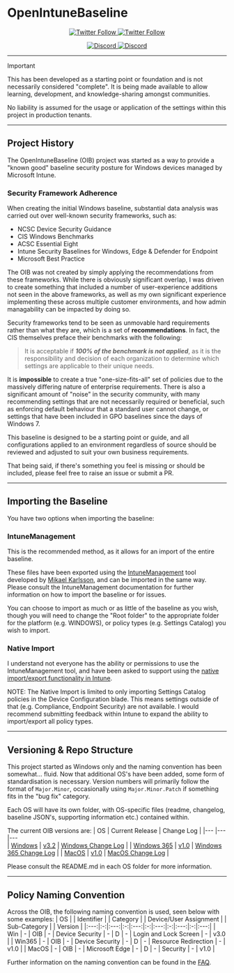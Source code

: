 # OpenIntuneBaseline

<p align="center">
  <a href="https://twitter.com/SkipToEndpoint">
    <img alt="Twitter Follow" src="https://img.shields.io/twitter/follow/SkipToEndpoint?label=Follow%20%40SkipToEndpoint&logo=Twitter&style=flat-square" target="_blank" />
  </a>
  <a href="https://skiptotheendpoint.co.uk">
    <img alt="Twitter Follow" src="https://img.shields.io/badge/Read%20my%20blog-grey?style=flat-square&logo=ghost" target="_blank" />
  </a>
</p>
<p align="center">
  <a href="https://discord.gg/msems">
    <img alt="Discord" src="https://img.shields.io/discord/1008077287813550090?label=Join%20the%20MS%20EMS%20Community&logo=discord&style=flat-square" target="_blank" />
  </a>
  <a href="https://discord.gg/winadmins">
    <img alt="Discord" src="https://img.shields.io/discord/618712310185197588?label=Join%20WinAdmins&logo=discord&style=flat-square" target="_blank" />
  </a>
</p>

---

> [!IMPORTANT]
> This has been developed as a starting point or foundation and is not necessarily considered "complete". It is being made available to allow learning, development, and knowledge-sharing amongst communities.
>
> No liability is assumed for the usage or application of the settings within this project in production tenants.

---

## Project History
The OpenIntuneBaseline (OIB) project was started as a way to provide a "known good" baseline security posture for Windows devices managed by Microsoft Intune.

### Security Framework Adherence
When creating the initial Windows baseline, substantial data analysis was carried out over well-known security frameworks, such as:

* NCSC Device Security Guidance
* CIS Windows Benchmarks
* ACSC Essential Eight
* Intune Security Baselines for Windows, Edge & Defender for Endpoint
* Microsoft Best Practice

The OIB was not created by simply applying the recommendations from these frameworks. While there is obviously significant overlap, I was driven to create something that included a number of user-experience additions not seen in the above frameworks, as well as my own significant experience implementing these across multiple customer environments, and how admin managability can be impacted by doing so.

Security frameworks tend to be seen as unmovable hard requirements rather than what they are, which is a set of **recommendations**. In fact, the CIS themselves preface their benchmarks with the following:

> It is acceptable if _**100% of the benchmark is not applied**_, as it is the responsibility and decision of each organization to determine which settings are applicable to their unique needs.

It is **impossible** to create a true "one-size-fits-all" set of policies due to the massively differing nature of enterprise requirements. There is also a significant amount of "noise" in the security community, with many recommending settings that are not necessarily required or beneficial, such as enforcing default behaviour that a standard user cannot change, or settings that have been included in GPO baselines since the days of Windows 7. 

This baseline is designed to be a starting point or guide, and all configurations applied to an environment regardless of source should be reviewed and adjusted to suit your own business requirements.

That being said, if there's something you feel is missing or should be included, please feel free to raise an issue or submit a PR.

---

## Importing the Baseline
You have two options when importing the baseline:

### **IntuneManagement**
This is the recommended method, as it allows for an import of the entire baseline. 

These files have been exported using the [IntuneManagement](https://github.com/Micke-K/IntuneManagement) tool developed by [Mikael Karlsson](https://twitter.com/Micke_K_72), and can be imported in the same way.
Please consult the IntuneManagement documentation for further information on how to import the baseline or for issues.

You can choose to import as much or as little of the baseline as you wish, though you will need to change the "Root folder" to the appropriate folder for the platform (e.g. WINDOWS), or policy types (e.g. Settings Catalog) you wish to import.

### **Native Import**

I understand not everyone has the ability or permissions to use the IntuneManagement tool, and have been asked to support using the [native import/export functionality in Intune](https://learn.microsoft.com/en-us/mem/intune/configuration/settings-catalog?tabs=sc-search-filter%2Csc-reporting#import-and-export-a-profile).

NOTE: The Native Import is limited to only importing Settings Catalog policies in the Device Configuration blade. This means settings outside of that (e.g. Compliance, Endpoint Security) are not available. I would recommend submitting feedback within Intune to expand the ability to import/export all policy types.

---

## Versioning & Repo Structure
This project started as Windows only and the naming convention has been somewhat... fluid. Now that additional OS's have been added, some form of standardisation is necessary.
Version numbers will primarily follow the format of `Major.Minor`, occasionally using `Major.Minor.Patch` if something fits in the "bug fix" category.

Each OS will have its own folder, with OS-specific files (readme, changelog, baseline JSON's, supporting information etc.) contained within.

The current OIB versions are:
| OS 	| Current Release 	| Change Log   |
|---	|---	|---	
| [Windows](/WINDOWS/README.md) 	| [v3.2](https://github.com/SkipToTheEndpoint/OpenIntuneBaseline/releases/tag/v3.2) 	| [Windows Change Log](/WINDOWS/CHANGELOG.md) 	|
| [Windows 365](/WINDOWS365/README.md) 	| [v1.0](https://github.com/SkipToTheEndpoint/OpenIntuneBaseline/releases/tag/win365-v1.0) 	| [Windows 365 Change Log](/WINDOWS365/CHANGELOG.md) 	|
| [MacOS](/MACOS/README.md) 	| [v1.0](https://github.com/SkipToTheEndpoint/OpenIntuneBaseline/releases/tag/macos-v1.0) 	| [MacOS Change Log](/MACOS/CHANGELOG.md) 	|

Please consult the README.md in each OS folder for more information.

---

## Policy Naming Convention
Across the OIB, the following naming convention is used, seen below with some examples:
| OS | | Identifier | | Category | | Device/User Assignment | | Sub-Category | | Version |
|:---:|:-:|:---:|:-:|:---:|:-:|:---:|:-:|:---:|:-:|:---:|
| Win | - | OIB | - | Device Security | - | D | - | Login and Lock Screen | - | v3.0 |
| Win365 | - | OIB | - | Device Security | - | D | - | Resource Redirection | - | v1.0 |
| MacOS | - | OIB | - | Microsoft Edge | - | D | - | Security | - | v1.0 |

Further information on the naming convention can be found in the [FAQ](/FAQ.md#why-do-policies-have-d-and-u-in-their-name).